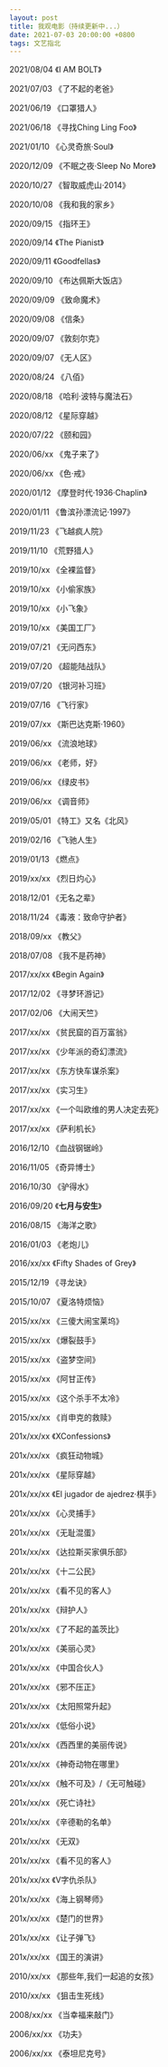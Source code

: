 ```yaml
---
layout: post
title: 我观电影（持续更新中...）
date: 2021-07-03 20:00:00 +0800
tags: 文艺指北
--- 
```


2021/08/04  《I AM BOLT》

2021/07/03  《了不起的老爸》

2021/06/19  《口罩猎人》

2021/06/18  《寻找Ching Ling Foo》

2021/01/10  《心灵奇旅·Soul》

2020/12/09  《不眠之夜·Sleep No More》

2020/10/27  《智取威虎山·2014》

2020/10/08  《我和我的家乡》

2020/09/15  《指环王》

2020/09/14  《The Pianist》

2020/09/11  《Goodfellas》

2020/09/10  《布达佩斯大饭店》

2020/09/09  《致命魔术》

2020/09/08  《信条》

2020/09/07  《敦刻尔克》

2020/09/07  《无人区》

2020/08/24  《八佰》

2020/08/18  《哈利·波特与魔法石》

2020/08/12  《星际穿越》

2020/07/22  《颐和园》

2020/06/xx  《鬼子来了》

2020/06/xx  《色·戒》

2020/01/12  《摩登时代·1936·Chaplin》

2020/01/11  《鲁滨孙漂流记·1997》

2019/11/23  《飞越疯人院》

2019/11/10  《荒野猎人》

2019/10/xx  《全裸监督》

2019/10/xx  《小偷家族》

2019/10/xx  《小飞象》

2019/10/xx  《美国工厂》

2019/07/21  《无问西东》

2019/07/20  《超能陆战队》

2019/07/20  《银河补习班》

2019/07/16  《飞行家》

2019/07/xx  《斯巴达克斯·1960》

2019/06/xx  《流浪地球》

2019/06/xx  《老师，好》

2019/06/xx  《绿皮书》

2019/06/xx  《调音师》

2019/05/01  《特工》又名《北风》

2019/02/16  《飞驰人生》

2019/01/13  《燃点》

2019/xx/xx  《烈日灼心》

2018/12/01  《无名之辈》

2018/11/24  《毒液：致命守护者》

2018/09/xx  《教父》

2018/07/08  《我不是药神》

2017/xx/xx  《Begin Again》

2017/12/02  《寻梦环游记》

2017/02/06  《大闹天竺》

2017/xx/xx  《贫民窟的百万富翁》

2017/xx/xx  《少年派的奇幻漂流》

2017/xx/xx  《东方快车谋杀案》

2017/xx/xx  《实习生》

2017/xx/xx  《一个叫欧维的男人决定去死》

2017/xx/xx  《萨利机长》

2016/12/10  《血战钢锯岭》

2016/11/05  《奇异博士》

2016/10/30  《驴得水》

2016/09/20  《**七月与安生**》

2016/08/15  《海洋之歌》

2016/01/03  《老炮儿》

2016/xx/xx  《Fifty Shades of Grey》

2015/12/19  《寻龙诀》

2015/10/07  《夏洛特烦恼》

2015/xx/xx  《三傻大闹宝莱坞》

2015/xx/xx  《爆裂鼓手》

2015/xx/xx  《盗梦空间》

2015/xx/xx  《阿甘正传》

2015/xx/xx  《这个杀手不太冷》

2015/xx/xx  《肖申克的救赎》

201x/xx/xx  《XConfessions》

201x/xx/xx  《疯狂动物城》

201x/xx/xx  《星际穿越》

201x/xx/xx  《El jugador de ajedrez·棋手》

201x/xx/xx  《心灵捕手》

201x/xx/xx  《无耻混蛋》

201x/xx/xx  《达拉斯买家俱乐部》

201x/xx/xx  《十二公民》

201x/xx/xx  《看不见的客人》

201x/xx/xx  《辩护人》

201x/xx/xx  《了不起的盖茨比》

201x/xx/xx  《美丽心灵》

201x/xx/xx  《中国合伙人》

201x/xx/xx  《邪不压正》

201x/xx/xx  《太阳照常升起》

201x/xx/xx  《低俗小说》

201x/xx/xx  《西西里的美丽传说》

201x/xx/xx  《神奇动物在哪里》

201x/xx/xx  《触不可及》/《无可触碰》

201x/xx/xx  《死亡诗社》

201x/xx/xx  《辛德勒的名单》

201x/xx/xx  《无双》

201x/xx/xx  《看不见的客人》

201x/xx/xx  《V字仇杀队》

201x/xx/xx  《海上钢琴师》

201x/xx/xx  《楚门的世界》

201x/xx/xx  《让子弹飞》

201x/xx/xx  《国王的演讲》

2010/xx/xx  《那些年,我们一起追的女孩》

2010/xx/xx  《狙击生死线》

2008/xx/xx  《当幸福来敲门》

2006/xx/xx  《功夫》

2006/xx/xx  《泰坦尼克号》
